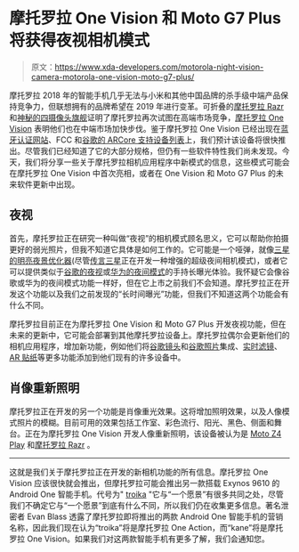 # 摩托罗拉 One Vision 和 Moto G7 Plus 将获得夜视相机模式

> 原文：<https://www.xda-developers.com/motorola-night-vision-camera-motorola-one-vision-moto-g7-plus/>

摩托罗拉 2018 年的智能手机几乎无法与小米和其他中国品牌的杀手级中端产品保持竞争力，但联想拥有的品牌希望在 2019 年进行变革。可折叠的[摩托罗拉 Razr](https://www.xda-developers.com/motorola-razr-snapdragon-710-3d-hdr-video/) 和[神秘的四摄像头旗舰](https://www.xda-developers.com/motorola-quad-rear-camera-48mp/)证明了摩托罗拉再次试图在高端市场竞争，[摩托罗拉 One Vision](https://www.xda-developers.com/motorola-one-vision-features-specifications/) 表明他们也在中端市场加快步伐。鉴于摩托罗拉 One Vision 已经出现在[蓝牙认证网站](https://www.xda-developers.com/verizon-motorola-razr-motorola-one-vision-bluetooth-sig/)、FCC 和[谷歌的 ARCore 支持设备列表](https://www.xda-developers.com/huawei-p30-pro-moto-one-vision-google-arcore-supported-device/)上，我们预计该设备将很快推出。尽管我们已经知道了它的大部分规格，但仍有一些软件特性我们尚未发现。今天，我们将分享一些关于摩托罗拉相机应用程序中新模式的信息，这些模式可能会在摩托罗拉 One Vision 中首次亮相，或者在 One Vision 和 Moto G7 Plus 的未来软件更新中出现。

## 夜视

首先，摩托罗拉正在研究一种叫做“夜视”的相机模式顾名思义，它可以帮助你拍摄更好的弱光照片，但我不知道它具体是如何工作的。它可能是一个哑弹，就像[三星的明亮夜景优化器](https://www.xda-developers.com/samsung-galaxy-s10-bright-night-camera-low-light/)(尽管[传言三星](https://twitter.com/UniverseIce/status/1116607791735566336)正在开发一种增强的超级夜间相机模式)，或者它可以提供类似于[谷歌的夜视](https://www.xda-developers.com/google-pixel-night-sight-google-camera-review/)或[华为的夜间模式](https://www.xda-developers.com/huawei-p30-pro-first-impressions-design-camera/)的手持长曝光体验。我怀疑它会像谷歌或华为的夜间模式功能一样好，但在它上市之前我们不会知道。摩托罗拉正在开发这个功能以及我们之前发现的“长时间曝光”功能，但我们不知道这两个功能会有什么不同。

摩托罗拉目前正在为摩托罗拉 One Vision 和 Moto G7 Plus 开发夜视功能，但在未来的更新中，它可能会部署到其他摩托罗拉设备上。摩托罗拉偶尔会更新他们的相机应用程序，增加新功能，例如他们将[谷歌镜头](https://www.xda-developers.com/moto-camera-6-2-google-lens-youtube-live-older-motorola-phones/)和[谷歌照片](https://www.xda-developers.com/moto-camera-update-google-photos/)集成、[实时滤镜](https://www.xda-developers.com/moto-camera-update-live-filters-leveler-ui/)、 [AR 贴纸](https://www.xda-developers.com/moto-camera-ar-stickers-selfie-portrait/)等更多功能添加到他们现有的许多设备中。

## 肖像重新照明

摩托罗拉正在开发的另一个功能是肖像重光效果。这将增加照明效果，以及人像模式照片的模糊。目前可用的效果包括工作室、彩色流行、阳光、黑色、侧面和舞台。正在为摩托罗拉 One Vision 开发人像重新照明，该设备被认为是 [Moto Z4 Play](https://www.xda-developers.com/motorola-moto-z4-play-specifications-fcc/) 和[摩托罗拉 Razr](https://www.xda-developers.com/motorola-foldable-dual-screen-razr-phone-software-features/) 。

* * *

这就是我们关于摩托罗拉正在开发的新相机功能的所有信息。摩托罗拉 One Vision 应该很快就会推出，但摩托罗拉可能会推出另一款搭载 Exynos 9610 的 Android One 智能手机。代号为" [troika](https://www.xda-developers.com/motorola-one-vision-features-specifications/) "它与“一个愿景”有很多共同之处，尽管我们不确定它与“一个愿景”到底有什么不同，所以我们仍在收集更多信息。著名泄密者 Evan Blass 透露了摩托罗拉即将推出的两款 Android One 智能手机的营销名称，因此我们现在认为“troika”将是摩托罗拉 One Action，而“kane”将是摩托罗拉 One Vision。如果我们对这两款智能手机有更多了解，我们会通知您。